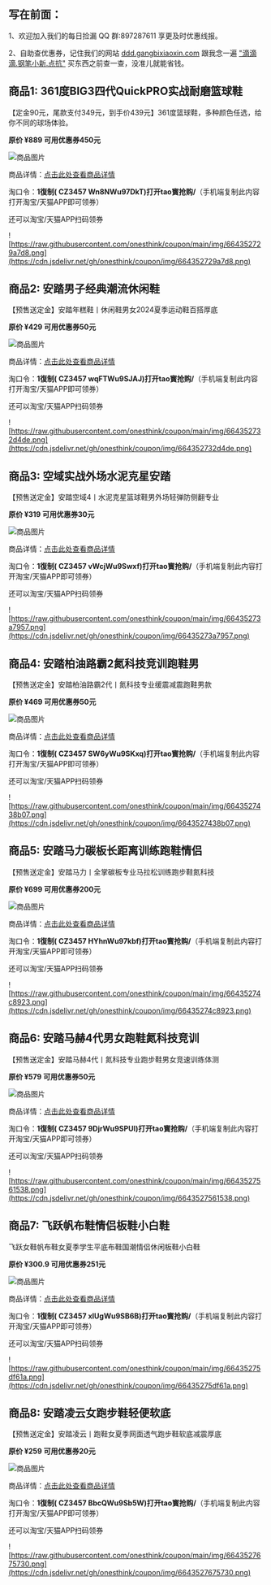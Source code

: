 ## 写在前面：

1、欢迎加入我们的每日捡漏 QQ 群:897287611 享更及时优惠线报。

2、自助查优惠券，记住我们的网站 [ddd.gangbixiaoxin.com](https://ddd.gangbixiaoxin.com) 跟我念一遍 ["滴滴滴.钢笔小新.点抗"](https://ddd.gangbixiaoxin.com) 买东西之前查一查，没准儿就能省钱。

## 商品1: 361度BIG3四代QuickPRO实战耐磨篮球鞋

【定金90元，尾款支付349元，到手价439元】361度篮球鞋，多种颜色任选，给你不同的球场体验。

**原价 ¥889 可用优惠券450元**

![商品图片](https://img.alicdn.com/i4/363607599/O1CN01aHpRaT260OYi4EqwJ_!!0-item_pic.jpg)

商品详情：[点击此处查看商品详情](https://s.click.taobao.com/t?e=m%3D2%26s%3Dvs%2FDSyysaS1w4vFB6t2Z2ueEDrYVVa64yK8Cckff7TXLWlSKdGSYDlJfFlNELId25x%2BIUlGKNpXWbLW7uhxyboGvCrJWHk1%2FTyVl44vrPmd3miNKHWpinpVm%2FOAUUFw71qrpxiwMoCNxc1AtbZGVS6B3EMzhKPXip8CxZCi2tnKMHuv7RoNv0Q0jFsbsQ7KWF%2BQJVc%2FrH6QaPf4sxVyHDZvt0KE04rr%2Be1eOJU%2BK82JOQ64Izg2%2FP47y6R4AdpX7lbRMz6GTKAYZjQKfJ2UQf03O4wtQ3K90XXhKrcBJdMyj6R5ADrV%2BKFGOL4PqIlS5X0%2B3obhRTo5xKmPmpIKZsA%3D%3D&amp;union_lens=lensId:TAPI@1715688025@21508c4e_11bc_18f76f9aefb_888b@01)

淘口令：**1復制( CZ3457 Wn8NWu97DkT)打开tao寳抢购/**（手机端复制此内容打开淘宝/天猫APP即可领券）</p>

还可以淘宝/天猫APP扫码领券

![https://raw.githubusercontent.com/onesthink/coupon/main/img/664352729a7d8.png](https://cdn.jsdelivr.net/gh/onesthink/coupon/img/664352729a7d8.png)

## 商品2: 安踏男子经典潮流休闲鞋

【预售送定金】安踏年糕鞋丨休闲鞋男女2024夏季运动鞋百搭厚底

**原价 ¥429 可用优惠券50元**

![商品图片](https://img.alicdn.com/bao/uploaded/i4/385132127/O1CN01uHB2Pi1RaDO73qGWS-385132127.jpg)

商品详情：[点击此处查看商品详情](https://s.click.taobao.com/t?e=m%3D2%26s%3Dj7qwZtfr9mlw4vFB6t2Z2ueEDrYVVa64yK8Cckff7TXLWlSKdGSYDlJfFlNELId2lovu%2FCElQOvWbLW7uhxyboGvCrJWHk1%2FTyVl44vrPmd3miNKHWpinpVm%2FOAUUFw71qrpxiwMoCNxc1AtbZGVS5KbjY6KiLi3%2BnKORsnr6saMHuv7RoNv0Q0jFsbsQ7KWeTcb0f98gDDEVWDL6dv3%2BgaWoNgDZUrbG4r4UT6r7rbeQ8G9sO%2FRucau%2FjTL7QeQlbRMz6GTKAYZjQKfJ2UQf03O4wtQ3K90XXhKrcBJdMwT1huz4lrC6wlMKZUHO1KoX0%2B3obhRTo5xKmPmpIKZsA%3D%3D&amp;union_lens=lensId:TAPI@1715688027@0bbb31ba_1151_18f76f9b697_c231@01)

淘口令：**1復制( CZ3457 wqFTWu9SJAJ)打开tao寳抢购/**（手机端复制此内容打开淘宝/天猫APP即可领券）</p>

还可以淘宝/天猫APP扫码领券

![https://raw.githubusercontent.com/onesthink/coupon/main/img/664352732d4de.png](https://cdn.jsdelivr.net/gh/onesthink/coupon/img/664352732d4de.png)

## 商品3: 空域实战外场水泥克星安踏

【预售送定金】安踏空域4丨水泥克星篮球鞋男外场轻弹防侧翻专业

**原价 ¥319 可用优惠券30元**

![商品图片](https://img.alicdn.com/bao/uploaded/i4/385132127/O1CN01ysnLgV1RaDO73OXO7-385132127.jpg)

商品详情：[点击此处查看商品详情](https://s.click.taobao.com/t?e=m%3D2%26s%3DQp5ZO011CPpw4vFB6t2Z2ueEDrYVVa64yK8Cckff7TXLWlSKdGSYDlJfFlNELId279%2FTFaMDK6TWbLW7uhxyboGvCrJWHk1%2FTyVl44vrPmd3miNKHWpinpVm%2FOAUUFw71qrpxiwMoCNxc1AtbZGVS5KbjY6KiLi3%2BnKORsnr6saMHuv7RoNv0Q0jFsbsQ7KW7eSK%2BWZct9vfIU2QToBL57fUpQKBjdhnCC4UT3JfVS36SPwnQZM5fwvCE%2Ba9VfR6lbRMz6GTKAYZjQKfJ2UQf03O4wtQ3K90XXhKrcBJdMz7WPxOJ5Q%2BodZLLHJ74FwHX0%2B3obhRTo5xKmPmpIKZsA%3D%3D&amp;union_lens=lensId:TAPI@1715688029@0bbb31ba_1151_18f76f9bcbc_c296@01)

淘口令：**1復制( CZ3457 vWcjWu9Swxf)打开tao寳抢购/**（手机端复制此内容打开淘宝/天猫APP即可领券）</p>

还可以淘宝/天猫APP扫码领券

![https://raw.githubusercontent.com/onesthink/coupon/main/img/66435273a7957.png](https://cdn.jsdelivr.net/gh/onesthink/coupon/img/66435273a7957.png)

## 商品4: 安踏柏油路霸2氮科技竞训跑鞋男

【预售送定金】安踏柏油路霸2代丨氮科技专业缓震减震跑鞋男款

**原价 ¥469 可用优惠券50元**

![商品图片](https://img.alicdn.com/bao/uploaded/i4/385132127/O1CN01ra4v3w1RaDOBymYNc-385132127.jpg)

商品详情：[点击此处查看商品详情](https://s.click.taobao.com/t?e=m%3D2%26s%3Dn0tp2uZQhp5w4vFB6t2Z2ueEDrYVVa64yK8Cckff7TXLWlSKdGSYDnEyRCA1qwWQRitN3%2FurF3zWbLW7uhxyboGvCrJWHk1%2FTyVl44vrPmd3miNKHWpinpVm%2FOAUUFw71qrpxiwMoCNxc1AtbZGVS5KbjY6KiLi3%2BnKORsnr6saMHuv7RoNv0Q0jFsbsQ7KWEh0qKsXX3gzeh1j4X7ZlE1H8GPDpa5BxbnIbHfTO03DX2qgh4VksRG79a1H%2FcCiclbRMz6GTKAYZjQKfJ2UQf03O4wtQ3K90XXhKrcBJdMxaBX5M1Yd5yz08VQ5dtwzmX0%2B3obhRTo5xKmPmpIKZsA%3D%3D&amp;union_lens=lensId:TAPI@1715688031@213dab6b_11b3_18f76f9c6c2_211e@01)

淘口令：**1復制( CZ3457 SW6yWu9SKxq)打开tao寳抢购/**（手机端复制此内容打开淘宝/天猫APP即可领券）</p>

还可以淘宝/天猫APP扫码领券

![https://raw.githubusercontent.com/onesthink/coupon/main/img/6643527438b07.png](https://cdn.jsdelivr.net/gh/onesthink/coupon/img/6643527438b07.png)

## 商品5: 安踏马力碳板长距离训练跑鞋情侣

【预售送定金】安踏马力丨全掌碳板专业马拉松训练跑步鞋氮科技

**原价 ¥699 可用优惠券200元**

![商品图片](https://img.alicdn.com/bao/uploaded/i4/385132127/O1CN01v998xK1RaDOCDRMDY-385132127.jpg)

商品详情：[点击此处查看商品详情](https://s.click.taobao.com/t?e=m%3D2%26s%3DKp3AJ7vVWzxw4vFB6t2Z2ueEDrYVVa64yK8Cckff7TXLWlSKdGSYDnEyRCA1qwWQt4hWD5k2kjPWbLW7uhxyboGvCrJWHk1%2FTyVl44vrPmd3miNKHWpinpVm%2FOAUUFw71qrpxiwMoCNxc1AtbZGVS5KbjY6KiLi3%2BnKORsnr6saMHuv7RoNv0Q0jFsbsQ7KWg50ldUKmVVH4Ei4Cb4ec1l4DOAjXgi64uF%2FWCe9WMM6VbwT%2Bm8BGfQWVpAwdyL4PlbRMz6GTKAYZjQKfJ2UQf03O4wtQ3K90XXhKrcBJdMwmtZdB7Uj0d%2B4t3HfAkYtHX0%2B3obhRTo5xKmPmpIKZsA%3D%3D&amp;union_lens=lensId:TAPI@1715688033@0bbb0cf8_1160_18f76f9ce72_35a2@01)

淘口令：**1復制( CZ3457 HYhnWu97kbf)打开tao寳抢购/**（手机端复制此内容打开淘宝/天猫APP即可领券）</p>

还可以淘宝/天猫APP扫码领券

![https://raw.githubusercontent.com/onesthink/coupon/main/img/66435274c8923.png](https://cdn.jsdelivr.net/gh/onesthink/coupon/img/66435274c8923.png)

## 商品6: 安踏马赫4代男女跑鞋氮科技竞训

【预售送定金】安踏马赫4代丨氮科技专业跑步鞋男女竞速训练体测

**原价 ¥579 可用优惠券50元**

![商品图片](https://img.alicdn.com/bao/uploaded/i4/385132127/O1CN01cGo3ym1RaDO73tDXm-385132127.jpg)

商品详情：[点击此处查看商品详情](https://s.click.taobao.com/t?e=m%3D2%26s%3De7e1fg7XAblw4vFB6t2Z2ueEDrYVVa64yK8Cckff7TXLWlSKdGSYDnEyRCA1qwWQ5x%2BIUlGKNpXWbLW7uhxyboGvCrJWHk1%2FTyVl44vrPmd3miNKHWpinpVm%2FOAUUFw71qrpxiwMoCNxc1AtbZGVS5KbjY6KiLi3%2BnKORsnr6saMHuv7RoNv0Q0jFsbsQ7KWhmLwFncIJDpOvLR4SOkhTEGV%2F8ak%2BV%2FHDqF7EZ3AVJ6c29qIj9YpZ1r6jB%2FnmiQFlbRMz6GTKAYZjQKfJ2UQf03O4wtQ3K90XXhKrcBJdMzEfQKJ5c%2F7XDx%2FYhUB8HVtX0%2B3obhRTo5xKmPmpIKZsA%3D%3D&amp;union_lens=lensId:TAPI@1715688035@2133e4e7_1184_18f76f9d41f_8148@01)

淘口令：**1復制( CZ3457 9DjrWu9SPUI)打开tao寳抢购/**（手机端复制此内容打开淘宝/天猫APP即可领券）</p>

还可以淘宝/天猫APP扫码领券

![https://raw.githubusercontent.com/onesthink/coupon/main/img/6643527561538.png](https://cdn.jsdelivr.net/gh/onesthink/coupon/img/6643527561538.png)

## 商品7: 飞跃帆布鞋情侣板鞋小白鞋

飞跃女鞋帆布鞋女夏季学生平底布鞋国潮情侣休闲板鞋小白鞋

**原价 ¥300.9 可用优惠券251元**

![商品图片](https://img.alicdn.com/bao/uploaded/i2/2201284834590/O1CN01Sk5KUY1jmGs0BkW8k_!!2201284834590.jpg)

商品详情：[点击此处查看商品详情](https://s.click.taobao.com/t?e=m%3D2%26s%3Dt3Xlnmf3bQZw4vFB6t2Z2ueEDrYVVa64XoO8tOebS%2BfLWlSKdGSYDpf2DeFhcW%2BSJ1gyddu7kN%2FWbLW7uhxyboGvCrJWHk1%2FTyVl44vrPmd3miNKHWpinpVm%2FOAUUFw71qrpxiwMoCNxc1AtbZGVS2bb1s9axGaWgrzXKsvymgvNEPXytV9ALoS4zvCRUrquBXq%2Fvi6muXau0tDB0Y2fkyiMaQvxDQnKqfqZ12UwWFXus6hW8qI7k0z2UY%2BsP5F0YOaClINdjHlTU1UpnLcQJ9kYvQZuIwx3oGeIQL4Fi9G9pHqt48g9akjLoSiUX4mihgcbUccTft%2B228n1ngbVmA%3D%3D&amp;union_lens=lensId:TAPI@1715688040@2133c759_119d_18f76f9e927_878a@01)

淘口令：**1復制( CZ3457 xlUgWu9SB6B)打开tao寳抢购/**（手机端复制此内容打开淘宝/天猫APP即可领券）</p>

还可以淘宝/天猫APP扫码领券

![https://raw.githubusercontent.com/onesthink/coupon/main/img/66435275df61a.png](https://cdn.jsdelivr.net/gh/onesthink/coupon/img/66435275df61a.png)

## 商品8: 安踏凌云女跑步鞋轻便软底

【预售送定金】安踏凌云丨跑鞋女夏季网面透气跑步鞋软底减震厚底

**原价 ¥259 可用优惠券20元**

![商品图片](https://img.alicdn.com/bao/uploaded/i1/385132127/O1CN01SJgkhH1RaDO9J4PYM-385132127.jpg)

商品详情：[点击此处查看商品详情](https://s.click.taobao.com/t?e=m%3D2%26s%3D5aNk9kaeActw4vFB6t2Z2ueEDrYVVa64yK8Cckff7TXLWlSKdGSYDoU6qAQhyiiFJ1gyddu7kN%2FWbLW7uhxyboGvCrJWHk1%2FTyVl44vrPmd3miNKHWpinpVm%2FOAUUFw71qrpxiwMoCNxc1AtbZGVS5KbjY6KiLi3%2BnKORsnr6saMHuv7RoNv0Q0jFsbsQ7KWzzUSbpeQF1SjNbd2Rf4HiS4THyb%2B84HIjwFISaeiMIohxCEKuvbGr6FXQkv1InUmlbRMz6GTKAYZjQKfJ2UQf03O4wtQ3K90XH5t%2B8W%2BDyUu8%2FJ40rJwALUZ3A1a6S56X0%2B3obhRTo5xKmPmpIKZsA%3D%3D&amp;union_lens=lensId:TAPI@1715688050@2105bdc4_11ba_18f76fa0e98_ca70@01)

淘口令：**1復制( CZ3457 BbcQWu9Sb5W)打开tao寳抢购/**（手机端复制此内容打开淘宝/天猫APP即可领券）</p>

还可以淘宝/天猫APP扫码领券

![https://raw.githubusercontent.com/onesthink/coupon/main/img/6643527675730.png](https://cdn.jsdelivr.net/gh/onesthink/coupon/img/6643527675730.png)


